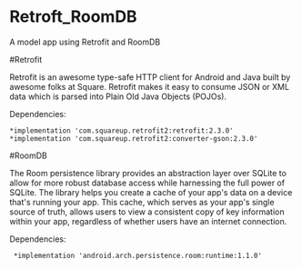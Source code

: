 # Retroft_RoomDB

A model app using Retrofit and RoomDB

#Retrofit

Retrofit is an awesome type-safe HTTP client for Android and Java built by awesome folks at Square. 
Retrofit makes it easy to consume JSON or XML data which is parsed into Plain Old Java Objects (POJOs).

Dependencies:

    *implementation 'com.squareup.retrofit2:retrofit:2.3.0'
    *implementation 'com.squareup.retrofit2:converter-gson:2.3.0'
    
    
#RoomDB

The Room persistence library provides an abstraction layer over SQLite to allow for more robust database access while harnessing the full power of SQLite.
The library helps you create a cache of your app's data on a device that's running your app. 
This cache, which serves as your app's single source of truth, allows users to view a consistent copy of key information within your app,
 regardless of whether users have an internet connection.
 
 Dependencies:
 
     *implementation 'android.arch.persistence.room:runtime:1.1.0'

